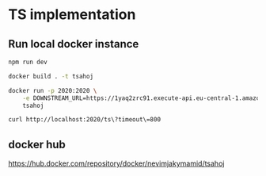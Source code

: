 # TS implementation

## Run local docker instance

```sh
npm run dev

docker build . -t tsahoj

docker run -p 2020:2020 \
	-e DOWNSTREAM_URL=https://1yaq2zrc91.execute-api.eu-central-1.amazonaws.com/default/blumeryc-downstream-service-dominik-tilp \
	tsahoj

curl http://localhost:2020/ts\?timeout\=800


```

## docker hub

https://hub.docker.com/repository/docker/nevimjakymamid/tsahoj

